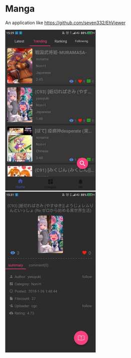 # Manga

An application like https://github.com/seven332/EhViewer

<img width="288" height="512" src="img/list.jpg"/>

<img width="288" height="512" src="img/content.jpg"/>


